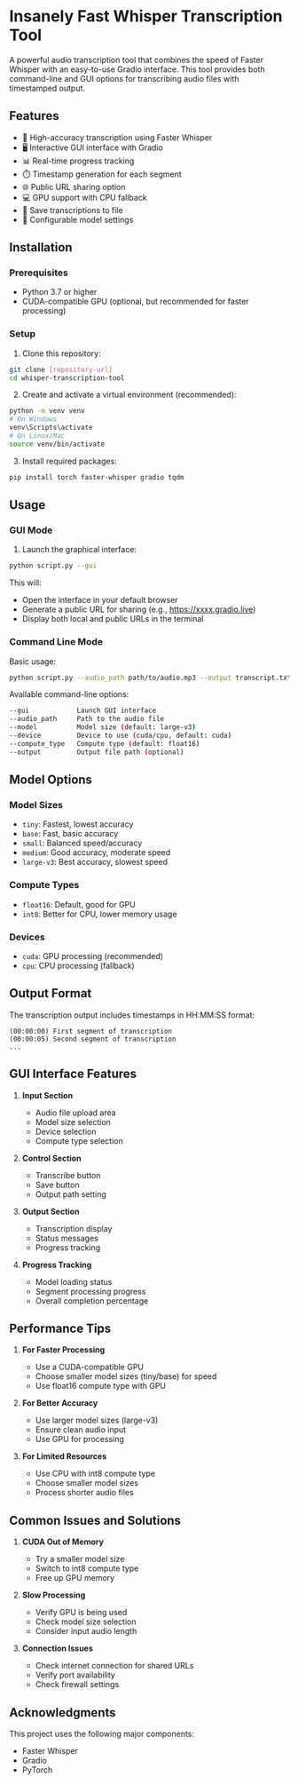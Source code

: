 # Insanely Fast Whisper Transcription Tool

A powerful audio transcription tool that combines the speed of Faster Whisper with an easy-to-use Gradio interface. This tool provides both command-line and GUI options for transcribing audio files with timestamped output.

## Features

- 🎯 High-accuracy transcription using Faster Whisper
- 🖥️ Interactive GUI interface with Gradio
- 📊 Real-time progress tracking
- ⏱️ Timestamp generation for each segment
- 🌐 Public URL sharing option
- 💻 GPU support with CPU fallback
- 💾 Save transcriptions to file
- 🔧 Configurable model settings

## Installation

### Prerequisites

- Python 3.7 or higher
- CUDA-compatible GPU (optional, but recommended for faster processing)

### Setup

1. Clone this repository:
```bash
git clone [repository-url]
cd whisper-transcription-tool
```

2. Create and activate a virtual environment (recommended):
```bash
python -m venv venv
# On Windows
venv\Scripts\activate
# On Linux/Mac
source venv/bin/activate
```

3. Install required packages:
```bash
pip install torch faster-whisper gradio tqdm
```

## Usage

### GUI Mode

1. Launch the graphical interface:
```bash
python script.py --gui
```

This will:
- Open the interface in your default browser
- Generate a public URL for sharing (e.g., https://xxxx.gradio.live)
- Display both local and public URLs in the terminal

### Command Line Mode

Basic usage:
```bash
python script.py --audio_path path/to/audio.mp3 --output transcript.txt
```

Available command-line options:
```bash
--gui            Launch GUI interface
--audio_path     Path to the audio file
--model          Model size (default: large-v3)
--device         Device to use (cuda/cpu, default: cuda)
--compute_type   Compute type (default: float16)
--output         Output file path (optional)
```

## Model Options

### Model Sizes
- `tiny`: Fastest, lowest accuracy
- `base`: Fast, basic accuracy
- `small`: Balanced speed/accuracy
- `medium`: Good accuracy, moderate speed
- `large-v3`: Best accuracy, slowest speed

### Compute Types
- `float16`: Default, good for GPU
- `int8`: Better for CPU, lower memory usage

### Devices
- `cuda`: GPU processing (recommended)
- `cpu`: CPU processing (fallback)

## Output Format

The transcription output includes timestamps in HH:MM:SS format:
```
(00:00:00) First segment of transcription
(00:00:05) Second segment of transcription
...
```

## GUI Interface Features

1. **Input Section**
   - Audio file upload area
   - Model size selection
   - Device selection
   - Compute type selection

2. **Control Section**
   - Transcribe button
   - Save button
   - Output path setting

3. **Output Section**
   - Transcription display
   - Status messages
   - Progress tracking

4. **Progress Tracking**
   - Model loading status
   - Segment processing progress
   - Overall completion percentage

## Performance Tips

1. **For Faster Processing**
   - Use a CUDA-compatible GPU
   - Choose smaller model sizes (tiny/base) for speed
   - Use float16 compute type with GPU

2. **For Better Accuracy**
   - Use larger model sizes (large-v3)
   - Ensure clean audio input
   - Use GPU for processing

3. **For Limited Resources**
   - Use CPU with int8 compute type
   - Choose smaller model sizes
   - Process shorter audio files

## Common Issues and Solutions

1. **CUDA Out of Memory**
   - Try a smaller model size
   - Switch to int8 compute type
   - Free up GPU memory

2. **Slow Processing**
   - Verify GPU is being used
   - Check model size selection
   - Consider input audio length

3. **Connection Issues**
   - Check internet connection for shared URLs
   - Verify port availability
   - Check firewall settings

## Acknowledgments

This project uses the following major components:
- Faster Whisper
- Gradio
- PyTorch
